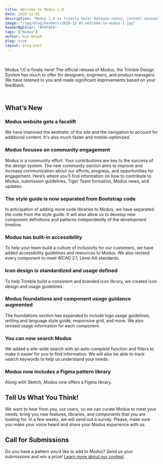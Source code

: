 ```yaml
---
title: Welcome to Modus 1.0
date: 2020-12-01
description: "Modus 1.0 is finally here! Release notes, contest announcement, updates, and more. See what's new."
image: "/img/blog/headers/2020-12-01-welcome-to-modus-1.jpg"
headerBgColor: "#F6F6F6"
tags: ["modus"]
author: Ewa Nowak
blog: true
layout: blog-post
---
```


<style>
#whats-new {padding-top: 25px;}
</style>
<br><br>
Modus 1.0 is finally here! The official release of Modus, the Trimble Design System has much to offer for designers, engineers, and product managers. We have listened to you and made significant improvements based on your feedback.

## What’s New

### Modus website gets a facelift

We have improved the aesthetic of the site and the navigation to account for additional content. It's also much faster and mobile-optimized.

### Modus focuses on community engagement

Modus is a community effort. Your contributions are key to the success of the design system. The new community section aims to improve and increase communication about our efforts, progress, and opportunities for engagement. Here’s where you’ll find information on how to contribute to Modus, submission guidelines, Tiger Team formation, Modus news, and updates.

### The style guide is now separated from Bootstrap code

In anticipation of adding more code libraries to Modus, we have separated the code from the style guide. It will also allow us to develop new component definitions and patterns independently of the development timeline.

### Modus has built-in accessibility

To help your team build a culture of inclusivity for our customers, we have added accessibility guidelines and resources to Modus. We also revised every component to meet WCAG 2.1, Level AA standards.

### Icon design is standardized and usage defined

To help Trimble build a consistent and branded icon library, we created icon design and usage guidelines.

### Modus foundations and component usage guidance augmented

The foundations section has expanded to include logo usage guidelines, writing and language style guide, responsive grid, and more. We also revised usage information for each component.

### You can now search Modus

We added a site-wide search with an auto-complete function and filters to make it easier for you to find information. We will also be able to track search keywords to help us understand your needs.

### Modus now includes a Figma pattern library

Along with Sketch, Modus now offers a Figma library.

## Tell Us What You Think!

We want to hear from you, our users, so we can curate Modus to meet your needs: bring you new features, libraries, and components that you are looking for. In a few weeks, we will send out a survey. Please, make sure you make your voice heard and share your Modus experience with us.

## Call for Submissions

Do you have a pattern you’d like to add to Modus? Send us your submissions and win a prize! [Learn more about our contest](/news/2020-11-30-call-for-submissions/).
